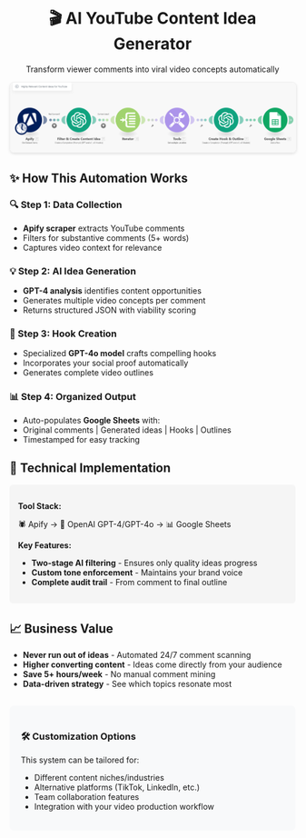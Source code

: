 <div align="center">
  <h1>🎬 AI YouTube Content Idea Generator</h1>
  <p>Transform viewer comments into viral video concepts automatically</p>
  
  <img src="AI Content Idea Generator for Youtube.png" alt="YouTube Content Generator Flow" style="max-width:100%; border: 1px solid #eee; border-radius: 8px; box-shadow: 0 2px 4px rgba(0,0,0,0.1);">
</div>

<div style="max-width: 800px; margin: 0 auto;">
  <h2>✨ How This Automation Works</h2>
  
  <h3>🔍 Step 1: Data Collection</h3>
  <ul>
    <li><strong>Apify scraper</strong> extracts YouTube comments</li>
    <li>Filters for substantive comments (5+ words)</li>
    <li>Captures video context for relevance</li>
  </ul>
  
  <h3>💡 Step 2: AI Idea Generation</h3>
  <ul>
    <li><strong>GPT-4 analysis</strong> identifies content opportunities</li>
    <li>Generates multiple video concepts per comment</li>
    <li>Returns structured JSON with viability scoring</li>
  </ul>
  
  <h3>🎣 Step 3: Hook Creation</h3>
  <ul>
    <li>Specialized <strong>GPT-4o model</strong> crafts compelling hooks</li>
    <li>Incorporates your social proof automatically</li>
    <li>Generates complete video outlines</li>
  </ul>
  
  <h3>📊 Step 4: Organized Output</h3>
  <ul>
    <li>Auto-populates <strong>Google Sheets</strong> with:</li>
    <li>Original comments | Generated ideas | Hooks | Outlines</li>
    <li>Timestamped for easy tracking</li>
  </ul>

  <h2>🚀 Technical Implementation</h2>
  <div style="background-color: #f5f5f5; padding: 15px; border-radius: 6px;">
    <p><strong>Tool Stack:</strong></p>
    <p>🕷️ Apify → 🤖 OpenAI GPT-4/GPT-4o → 📊 Google Sheets</p>
    <p><strong>Key Features:</strong></p>
    <ul>
      <li><strong>Two-stage AI filtering</strong> - Ensures only quality ideas progress</li>
      <li><strong>Custom tone enforcement</strong> - Maintains your brand voice</li>
      <li><strong>Complete audit trail</strong> - From comment to final outline</li>
    </ul>
  </div>

  <h2>📈 Business Value</h2>
  <ul>
    <li><strong>Never run out of ideas</strong> - Automated 24/7 comment scanning</li>
    <li><strong>Higher converting content</strong> - Ideas come directly from your audience</li>
    <li><strong>Save 5+ hours/week</strong> - No manual comment mining</li>
    <li><strong>Data-driven strategy</strong> - See which topics resonate most</li>
  </ul>

  <div style="background-color: #f8f9fa; padding: 20px; border-radius: 8px; margin-top: 30px;">
    <h3>🛠️ Customization Options</h3>
    <p>This system can be tailored for:</p>
    <ul>
      <li>Different content niches/industries</li>
      <li>Alternative platforms (TikTok, LinkedIn, etc.)</li>
      <li>Team collaboration features</li>
      <li>Integration with your video production workflow</li>
    </ul>
  </div>
</div>
